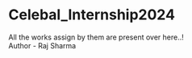 # Celebal_Internship2024
All the works assign by them are present over here..!
<br>
Author - Raj Sharma
